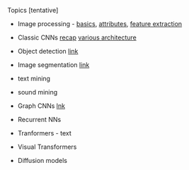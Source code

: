 

Topics \[tentative\]

- Image processing - [basics](2024-2025\Lectures\code\imgProcessingBasics.ipynb), [attributes](2024-2025\Lectures\code\imgProcessingAttributes.ipynb), [feature extraction](2024-2025\Lectures\code\imgTextureFeatures.ipynb) 

- Classic CNNs [recap](2024-2025\Lectures\code\annAndCnns.ipynb) [various architecture](2024-2025\Lectures\code\deepLearningWithExamples.ipynb)

- Object detection [link](2024-2025\Lectures\imgDetection.ppt)

- Image segmentation [link](2024-2025\Lectures\imgSegmentation.ppt)

- text mining 

- sound mining

- Graph CNNs [lnk](2024-2025\Lectures\graphNNs.pptx)

- Recurrent NNs

- Tranformers - text

- Visual Transformers

- Diffusion models


